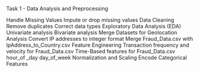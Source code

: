 Task 1 - Data Analysis and Preprocessing

Handle Missing Values
    Impute or drop missing values
Data Cleaning
    Remove duplicates
    Correct data types
Exploratory Data Analysis (EDA)
    Univariate analysis
    Bivariate analysis
Merge Datasets for Geolocation Analysis
    Convert IP addresses to integer format
    Merge Fraud_Data.csv with IpAddress_to_Country.csv
Feature Engineering
    Transaction frequency and velocity for Fraud_Data.csv
    Time-Based features for Fraud_Data.csv
    hour_of _day
    day_of_week
Normalization and Scaling
Encode Categorical Features
